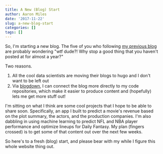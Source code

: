 ```yaml
---
title: A New (Blog) Start
author: Aaron Miles
date: '2017-11-22'
slug: a-new-blog-start
categories: []
tags: []
---
```


So, I'm starting a new blog. The five of you who following [my previous blog](amidatasci.wordpress.com) are probably wondering "wtf dude?! Why stop a good thing that you haven't posted at for almost a year?"

Two reasons.
1. All the cool data scientists are moving their blogs to hugo and I don't want to be left out
2. Via [blogdown](https://bookdown.org/yihui/blogdown/), I can connect the blog more directly to my code repositories, which make it easier to produce content and (hopefully) lets me get more stuff out!

I'm sitting on what I think are some cool projects that I hope to be able to share soon. Specifically, an app I built to predict a movie's revenue based on the plot summary, the actors, and the production companies. I'm also dabbling in using machine learning to predict NFL and NBA player performance and optimize lineups for Daily Fantasy. My plan (fingers crossed) is to get some of that content out over the next few weeks.

So here's to a fresh (blog) start, and please bear with my while I figure this whole website thing out.